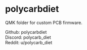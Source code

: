 # polycarbdiet
QMK folder for custom PCB firmware.

Github: polycarbdiet  
Discord: polycarb_diet  
Reddit: u/polycarb_diet
